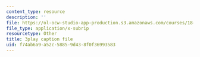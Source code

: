 ```yaml
---
content_type: resource
description: ''
file: https://ol-ocw-studio-app-production.s3.amazonaws.com/courses/18-02-multivariable-calculus-fall-2007/f74ab6a9a52c58859d438f0f36993583_xrypSZU8cBE.vtt
file_type: application/x-subrip
resourcetype: Other
title: 3play caption file
uid: f74ab6a9-a52c-5885-9d43-8f0f36993583
---
```

